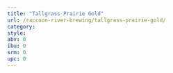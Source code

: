 ```yaml
---
title: "Tallgrass Prairie Gold"
url: /raccoon-river-brewing/tallgrass-prairie-gold/
category: 
style: 
abv: 0
ibu: 0
srm: 0
upc: 0
---
```


